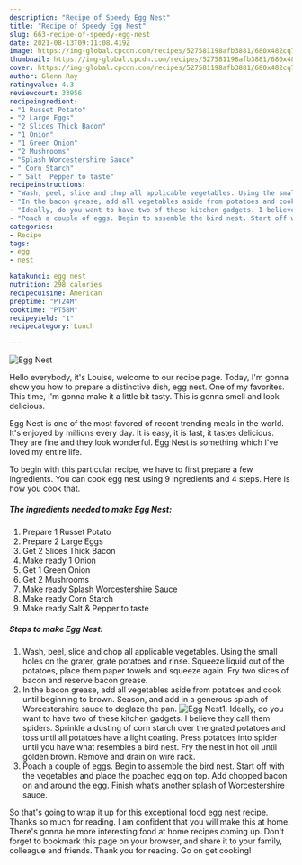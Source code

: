 ```yaml
---
description: "Recipe of Speedy Egg Nest"
title: "Recipe of Speedy Egg Nest"
slug: 663-recipe-of-speedy-egg-nest
date: 2021-08-13T09:11:08.419Z
image: https://img-global.cpcdn.com/recipes/527581198afb3881/680x482cq70/egg-nest-recipe-main-photo.jpg
thumbnail: https://img-global.cpcdn.com/recipes/527581198afb3881/680x482cq70/egg-nest-recipe-main-photo.jpg
cover: https://img-global.cpcdn.com/recipes/527581198afb3881/680x482cq70/egg-nest-recipe-main-photo.jpg
author: Glenn Ray
ratingvalue: 4.3
reviewcount: 33956
recipeingredient:
- "1 Russet Potato"
- "2 Large Eggs"
- "2 Slices Thick Bacon"
- "1 Onion"
- "1 Green Onion"
- "2 Mushrooms"
- "Splash Worcestershire Sauce"
- " Corn Starch"
- " Salt  Pepper to taste"
recipeinstructions:
- "Wash, peel, slice and chop all applicable vegetables. Using the small holes on the grater, grate potatoes and rinse. Squeeze liquid out of the potatoes, place them paper towels and squeeze again. Fry two slices of bacon and reserve bacon grease."
- "In the bacon grease, add all vegetables aside from potatoes and cook until beginning to brown. Season, and add in a generous splash of Worcestershire sauce to deglaze the pan."
- "Ideally, do you want to have two of these kitchen gadgets. I believe they call them spiders. Sprinkle a dusting of corn starch over the grated potatoes and toss until all potatoes have a light coating. Press potatoes into spider until you have what resembles a bird nest. Fry the nest in hot oil until golden brown. Remove and drain on wire rack."
- "Poach a couple of eggs. Begin to assemble the bird nest. Start off with the vegetables and place the poached egg on top. Add chopped bacon on and around the egg. Finish what’s another splash of Worcestershire sauce."
categories:
- Recipe
tags:
- egg
- nest

katakunci: egg nest 
nutrition: 298 calories
recipecuisine: American
preptime: "PT24M"
cooktime: "PT58M"
recipeyield: "1"
recipecategory: Lunch

---
```



![Egg Nest](https://img-global.cpcdn.com/recipes/527581198afb3881/680x482cq70/egg-nest-recipe-main-photo.jpg)

Hello everybody, it's Louise, welcome to our recipe page. Today, I'm gonna show you how to prepare a distinctive dish, egg nest. One of my favorites. This time, I'm gonna make it a little bit tasty. This is gonna smell and look delicious.



Egg Nest is one of the most favored of recent trending meals in the world. It's enjoyed by millions every day. It is easy, it is fast, it tastes delicious. They are fine and they look wonderful. Egg Nest is something which I've loved my entire life.


To begin with this particular recipe, we have to first prepare a few ingredients. You can cook egg nest using 9 ingredients and 4 steps. Here is how you cook that.

<!--inarticleads1-->

##### The ingredients needed to make Egg Nest:

1. Prepare 1 Russet Potato
1. Prepare 2 Large Eggs
1. Get 2 Slices Thick Bacon
1. Make ready 1 Onion
1. Get 1 Green Onion
1. Get 2 Mushrooms
1. Make ready Splash Worcestershire Sauce
1. Make ready  Corn Starch
1. Make ready  Salt &amp; Pepper to taste




<!--inarticleads2-->

##### Steps to make Egg Nest:

1. Wash, peel, slice and chop all applicable vegetables. Using the small holes on the grater, grate potatoes and rinse. Squeeze liquid out of the potatoes, place them paper towels and squeeze again. Fry two slices of bacon and reserve bacon grease.
1. In the bacon grease, add all vegetables aside from potatoes and cook until beginning to brown. Season, and add in a generous splash of Worcestershire sauce to deglaze the pan.
<img src="//assets-global.cpcdn.com/assets/icons/button_play-2c75c40dde080a61004c1f40b05d8f140eaff45d7e9e6481dc71c63d2e7c4909.png" alt="Egg Nest">1. Ideally, do you want to have two of these kitchen gadgets. I believe they call them spiders. Sprinkle a dusting of corn starch over the grated potatoes and toss until all potatoes have a light coating. Press potatoes into spider until you have what resembles a bird nest. Fry the nest in hot oil until golden brown. Remove and drain on wire rack.
1. Poach a couple of eggs. Begin to assemble the bird nest. Start off with the vegetables and place the poached egg on top. Add chopped bacon on and around the egg. Finish what’s another splash of Worcestershire sauce.




So that's going to wrap it up for this exceptional food egg nest recipe. Thanks so much for reading. I am confident that you will make this at home. There's gonna be more interesting food at home recipes coming up. Don't forget to bookmark this page on your browser, and share it to your family, colleague and friends. Thank you for reading. Go on get cooking!
